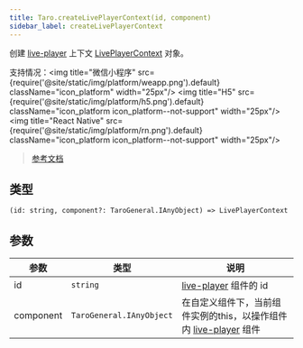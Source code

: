 ```yaml
---
title: Taro.createLivePlayerContext(id, component)
sidebar_label: createLivePlayerContext
---
```


创建 [live-player](/docs/components/live-player) 上下文 [LivePlayerContext](/docs/apis/media/live/LivePlayerContext) 对象。

支持情况：<img title="微信小程序" src={require('@site/static/img/platform/weapp.png').default} className="icon_platform" width="25px"/> <img title="H5" src={require('@site/static/img/platform/h5.png').default} className="icon_platform icon_platform--not-support" width="25px"/> <img title="React Native" src={require('@site/static/img/platform/rn.png').default} className="icon_platform icon_platform--not-support" width="25px"/>

> [参考文档](https://developers.weixin.qq.com/miniprogram/dev/api/media/live/wx.createLivePlayerContext.html)

## 类型

```tsx
(id: string, component?: TaroGeneral.IAnyObject) => LivePlayerContext
```

## 参数

| 参数 | 类型 | 说明 |
| --- | --- | --- |
| id | `string` | [live-player](/docs/components/live-player) 组件的 id |
| component | `TaroGeneral.IAnyObject` | 在自定义组件下，当前组件实例的this，以操作组件内 [live-player](/docs/components/live-player) 组件 |
